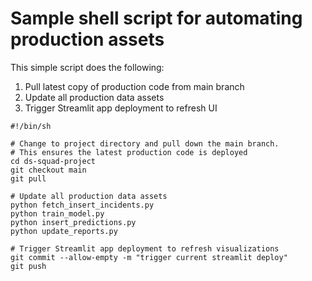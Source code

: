 
# Sample shell script for automating production assets

This simple script does the following:

1. Pull latest copy of production code from main branch
2. Update all production data assets
3. Trigger Streamlit app deployment to refresh UI

```
#!/bin/sh

# Change to project directory and pull down the main branch.
# This ensures the latest production code is deployed
cd ds-squad-project
git checkout main
git pull

# Update all production data assets
python fetch_insert_incidents.py
python train_model.py
python insert_predictions.py
python update_reports.py

# Trigger Streamlit app deployment to refresh visualizations
git commit --allow-empty -m "trigger current streamlit deploy"
git push



```
